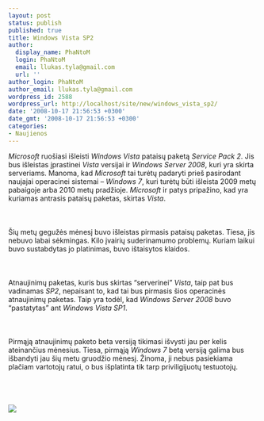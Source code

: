 ```yaml
---
layout: post
status: publish
published: true
title: Windows Vista SP2
author:
  display_name: PhaNtoM
  login: PhaNtoM
  email: llukas.tyla@gmail.com
  url: ''
author_login: PhaNtoM
author_email: llukas.tyla@gmail.com
wordpress_id: 2588
wordpress_url: http://localhost/site/new/windows_vista_sp2/
date: '2008-10-17 21:56:53 +0300'
date_gmt: '2008-10-17 21:56:53 +0300'
categories:
- Naujienos
---
```

<p><i>Microsoft</i> ruošiasi išleisti <i>Windows Vista</i> pataisų paketą <i>Service Pack 2</i>. Jis bus išleistas įprastinei <i>Vista</i> versijai ir <i>Windows Server 2008</i>, kuri yra skirta serveriams. Manoma, kad <i>Microsoft</i> tai turėtų padaryti prieš pasirodant naujajai operacinei sistemai – <i>Windows 7</i>, kuri turėtų būti išleista 2009 metų pabaigoje arba 2010 metų pradžioje. <i>Microsoft</i> ir patys pripažino, kad yra kuriamas antrasis pataisų paketas, skirtas <i>Vista</i>.<br />
<br><br />
<br>Šių metų gegužės mėnesį buvo išleistas pirmasis pataisų paketas. Tiesa, jis nebuvo labai sėkmingas. Kilo įvairių suderinamumo problemų. Kuriam laikui buvo sustabdytas jo platinimas, buvo ištaisytos klaidos.<br />
<br><br />
<br>Atnaujinimų paketas, kuris bus skirtas “serverinei” <i>Vista</i>, taip pat bus vadinamas <i>SP2</i>, nepaisant to, kad tai bus pirmasis šios operacinės atnaujinimų paketas. Taip yra todėl, kad <i>Windows Server 2008</i> buvo “pastatytas” ant <i>Windows Vista SP1</i>.<br />
<br><br />
<br>Pirmąją atnaujinimų paketo beta versiją tikimasi išvysti jau per kelis ateinančius mėnesius. Tiesa, pirmąją <i>Windows 7</i> betą versiją galima bus išbandyti jau šių metu gruodžio mėnesį. Žinoma, ji nebus pasiekiama plačiam vartotojų ratui, o bus išplatinta tik tarp priviligijuotų testuotojų.<br />
<br><br />
<br><br><img src="http://www.technews.lt/upl/Failai/2946_2891_2857_WindowsVistaHomePremium_pri.jpg"><br><br />
<br><br />
<br><br />
<br></p>
